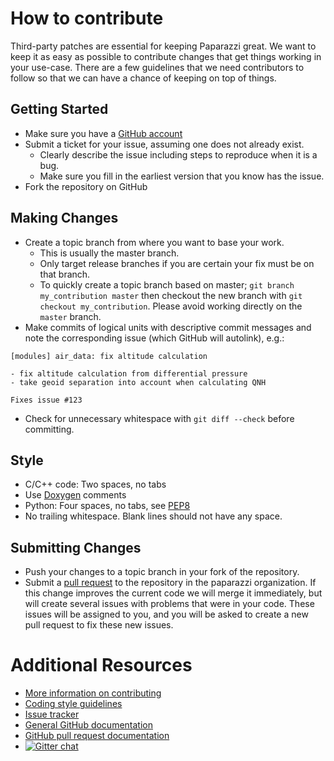 # How to contribute

Third-party patches are essential for keeping Paparazzi great.
We want to keep it as easy as possible to contribute changes that
get things working in your use-case. There are a few guidelines that we
need contributors to follow so that we can have a chance of keeping on
top of things.

## Getting Started

* Make sure you have a [GitHub account](https://github.com/signup/free)
* Submit a ticket for your issue, assuming one does not already exist.
  * Clearly describe the issue including steps to reproduce when it is a bug.
  * Make sure you fill in the earliest version that you know has the issue.
* Fork the repository on GitHub

## Making Changes

* Create a topic branch from where you want to base your work.
  * This is usually the master branch.
  * Only target release branches if you are certain your fix must be on that
    branch.
  * To quickly create a topic branch based on master; `git branch
    my_contribution master` then checkout the new branch with `git
    checkout my_contribution`.  Please avoid working directly on the
    `master` branch.
* Make commits of logical units with descriptive commit messages and note the corresponding issue (which GitHub will autolink), e.g.:
```
[modules] air_data: fix altitude calculation

- fix altitude calculation from differential pressure
- take geoid separation into account when calculating QNH

Fixes issue #123
```
* Check for unnecessary whitespace with `git diff --check` before committing.

## Style

* C/C++ code: Two spaces, no tabs
* Use [Doxygen](http://www.doxygen.org) comments
* Python: Four spaces, no tabs, see [PEP8](http://www.python.org/dev/peps/pep-0008)
* No trailing whitespace. Blank lines should not have any space.

## Submitting Changes

* Push your changes to a topic branch in your fork of the repository.
* Submit a [pull request](https://github.com/paparazzi/paparazzi/compare/) to the repository in the paparazzi organization. If this change improves the current code we will merge it immediately, but will create several issues with problems that were in your code. These issues will be assigned to you, and you will be asked to create a new pull request to fix these new issues. 
# Additional Resources

* [More information on contributing](http://wiki.paparazziuav.org/wiki/Contributing)
* [Coding style guidelines](http://docs.paparazziuav.org/latest/styleguide.html)
* [Issue tracker](https://github.com/paparazzi/paparazzi/issues)
* [General GitHub documentation](http://help.github.com/)
* [GitHub pull request documentation](http://help.github.com/send-pull-requests/)
* [![Gitter chat](https://badges.gitter.im/paparazzi/discuss.svg)](https://gitter.im/paparazzi/discuss)
